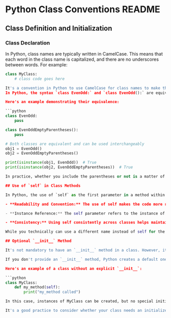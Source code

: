 # Python Class Conventions README

## Class Definition and Initialization

### Class Declaration

In Python, class names are typically written in CamelCase. This means that each word in the class name is capitalized, and there are no underscores between words. For example:

```python
class MyClass:
    # class code goes here

It's a convention in Python to use CamelCase for class names to make them easily distinguishable from variables and functions, which usually follow a lowercase_with_underscores naming convention. Following these conventions helps make your code more readable and adheres to the PEP 8 style guide, which is the style guide for Python code.
In Python, the syntax `class EvenOdd:` and `class EvenOdd():` are equivalent. Both forms define an empty class named `EvenOdd`. The parentheses in `class EvenOdd():` are optional and can be omitted. They don't change the behavior of class creation.

Here's an example demonstrating their equivalence:

```python
class EvenOdd:
    pass

class EvenOddEmptyParentheses():
    pass

# Both classes are equivalent and can be used interchangeably
obj1 = EvenOdd()
obj2 = EvenOddEmptyParentheses()

print(isinstance(obj1, EvenOdd))  # True
print(isinstance(obj2, EvenOddEmptyParentheses))  # True

In practice, whether you include the parentheses or not is a matter of personal or team coding style preferences. Some developers prefer to include the parentheses to explicitly indicate that they are defining a class, while others omit them for brevity. Both styles are widely used, and you can choose the one that you find more readable or that aligns with the style guide you're following.

## Use of `self` in Class Methods

In Python, the use of `self` as the first parameter in a method within a class is a convention, and it's not mandatory to name it self. However, it is highly recommended to follow this convention for several reasons:

- **Readability and Convention:** The use of self makes the code more readable and adheres to the conventions widely followed in the Python community. When someone reads your code, they will expect to see self as the first parameter in instance methods.

- **Instance Reference:** The self parameter refers to the instance of the class. When you call a method on an instance of a class, Python automatically passes the instance as the first parameter. This allows you to access and modify the instance's attributes.

- **Consistency:** Using self consistently across classes helps maintain a consistent style in your code. This makes it easier for others (or yourself) to understand and maintain the codebase.

While you technically can use a different name instead of self for the instance reference, it's not a good practice because it goes against the widely accepted conventions. Using self promotes code consistency and helps make your code more understandable to others who might read or work with it.

## Optional `__init__` Method

It's not mandatory to have an `__init__` method in a class. However, it's often useful to define one, especially if your class needs to perform some setup when an instance is created.

If you don't provide an `__init__` method, Python creates a default one for you. This default initializer doesn't do anything special, but it's still present. You might choose to define your own `__init__` method when you want to initialize instance variables, set default values, or perform other setup tasks when an object is created.

Here's an example of a class without an explicit `__init__`:

```python
class MyClass:
    def my_method(self):
        print("my_method called")

In this case, instances of MyClass can be created, but no special initialization will occur unless you define your own `__init__` method.

It's a good practice to consider whether your class needs an initializer based on the behavior you want when instances are created. If initialization is necessary, then defining an `__init__` method is a common and recommended practice.
